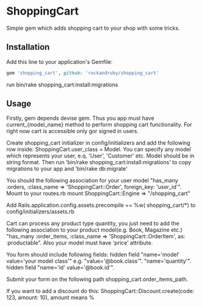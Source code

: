 # ShoppingCart
Simple gem which adds shopping cart to your shop with some tricks.

## Installation
Add this line to your application's Gemfile:

```ruby
gem 'shopping_cart', github: 'rockandruby/shopping_cart'
```

run bin/rake shopping_cart:install:migrations

## Usage
Firstly, gem depends devise gem. Thus you app must have current_{model_name} method to perform
shopping cart functionality. For right now cart is accessible only gor signed in users.


Create shopping_cart initializer in config/initializers and add the following row inside: ShoppingCart.user_class = Model.
You can specify any model which represents your user, e.q. 'User', 'Customer' etc. Model should be in string format.
Then run 'bin/rake shopping_cart:install:migrations' to copy migrations to your app and 'bin/rake db:migrate'

You should the following association for your user model "has_many :orders, :class_name => 'ShoppingCart::Order', foreign_key: 'user_id'".
Mount to your routes.rb mount ShoppingCart::Engine => "/shopping_cart"

Add Rails.application.config.assets.precompile += %w( shopping_cart/*) to config/initializers/assets.rb

Cart can process any product type quantity, you just need to add the following association to your product model(e.g. Book, Magazine etc.)
"has_many :order_items, :class_name => 'ShoppingCart::OrderItem', as: :productable". Also your model must have 'price' attribute.

You form should include following fields:
 hidden field "name='model' value='your model class'" e.g. "value='@book.class'".
 "name='quantity'".
 hidden field "name='id' value='@book.id'".

Submit your form on the following path shopping_cart.order_items_path.

If you want to add a discount do this: ShoppingCart::Discount.create(code: 123, amount: 10), amount means %